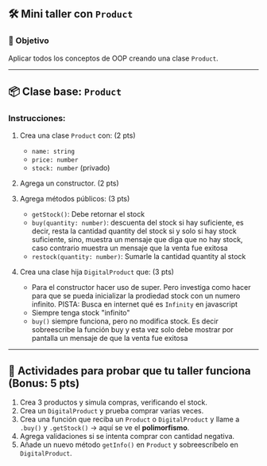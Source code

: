 
## 🛠️ Mini taller con `Product`

### 🎯 Objetivo

Aplicar todos los conceptos de OOP creando una clase `Product`.

---

## 📦 Clase base: `Product`

### Instrucciones:

1. Crea una clase `Product` con: (2 pts)

   * `name: string`
   * `price: number`
   * `stock: number` (privado)

2. Agrega un constructor. (2 pts)

3. Agrega métodos públicos: (3 pts)

   * `getStock()`: Debe retornar el stock
   * `buy(quantity: number)`: descuenta del stock si hay suficiente, es decir, resta la cantidad quantity del stock si y solo si hay stock suficiente, sino, muestra un mensaje que diga que no hay stock, caso contrario muestra un mensaje que la venta fue exitosa
   * `restock(quantity: number)`: Sumarle la cantidad quantity al stock

4. Crea una clase hija `DigitalProduct` que: (3 pts)
   * Para el constructor hacer uso de super. Pero investiga como hacer para que se pueda inicializar la prodiedad stock con un numero infinito. PISTA: Busca en internet qué es `Infinity` en javascript
   * Siempre tenga stock "infinito"
   * `buy()` siempre funciona, pero no modifica stock. Es decir sobreescribe la función buy y esta vez solo debe mostrar por pantalla un mensaje de que la venta fue exitosa

---


## 🧪 Actividades para probar que tu taller funciona (Bonus: 5 pts)

1. Crea 3 productos y simula compras, verificando el stock.
2. Crea un `DigitalProduct` y prueba comprar varias veces.
3. Crea una función que reciba un `Product` o `DigitalProduct` y llame a `.buy()` y `.getStock()` → aquí se ve el **polimorfismo**.
4. Agrega validaciones si se intenta comprar con cantidad negativa.
5. Añade un nuevo método `getInfo()` en `Product` y sobreescríbelo en `DigitalProduct`.
